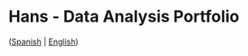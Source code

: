 # Hans - Data Analysis Portfolio 
([Spanish](https://github.com/HansAllTech/Hans_Data_Analysis_Portfolio/blob/main/Proyectos.md#tabla-de-contenido-es--en) | [English](https://github.com/HansAllTech/Hans_Data_Analysis_Portfolio/blob/main/Projects.md#table-of-content-es--en))          
                                         
                                                                                                                                                                                
                                                    
                                                            
                                 
                    
                       
        
    
         
     
   
 
 
 
